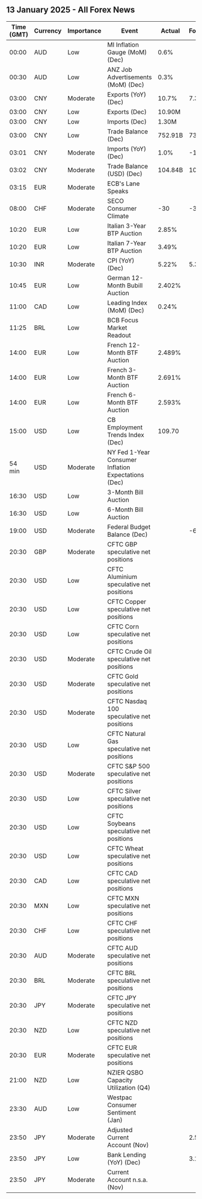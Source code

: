 ## 13 January 2025 - All Forex News

| Time (GMT) | Currency | Importance | Event | Actual | Forecast | Previous |
|------|----------|------------|-------|--------|----------|----------|
| 00:00 | AUD | Low | MI Inflation Gauge (MoM) (Dec) | 0.6% |  | 0.2% |
| 00:30 | AUD | Low | ANZ Job Advertisements (MoM) (Dec) | 0.3% |  | -1.8% |
| 03:00 | CNY | Moderate | Exports (YoY) (Dec) | 10.7% | 7.3% | 6.7% |
| 03:00 | CNY | Low | Exports (Dec) | 10.90M |  | 5.80M |
| 03:00 | CNY | Low | Imports (Dec) | 1.30M |  | -4.70M |
| 03:00 | CNY | Low | Trade Balance (Dec) | 752.91B | 730.00B | 692.80B |
| 03:01 | CNY | Moderate | Imports (YoY) (Dec) | 1.0% | -1.5% | -3.9% |
| 03:02 | CNY | Moderate | Trade Balance (USD) (Dec) | 104.84B | 100.00B | 97.44B |
| 03:15 | EUR | Moderate | ECB's Lane Speaks |  |  |  |
| 08:00 | CHF | Moderate | SECO Consumer Climate | -30 | -38 | -37 |
| 10:20 | EUR | Low | Italian 3-Year BTP Auction | 2.85% |  | 2.35% |
| 10:20 | EUR | Low | Italian 7-Year BTP Auction | 3.49% |  | 2.92% |
| 10:30 | INR | Moderate | CPI (YoY) (Dec) | 5.22% | 5.30% | 5.48% |
| 10:45 | EUR | Low | German 12-Month Bubill Auction | 2.402% |  | 2.667% |
| 11:00 | CAD | Low | Leading Index (MoM) (Dec) | 0.24% |  | 0.26% |
| 11:25 | BRL | Low | BCB Focus Market Readout |  |  |  |
| 14:00 | EUR | Low | French 12-Month BTF Auction | 2.489% |  | 2.435% |
| 14:00 | EUR | Low | French 3-Month BTF Auction | 2.691% |  | 2.704% |
| 14:00 | EUR | Low | French 6-Month BTF Auction | 2.593% |  | 2.592% |
| 15:00 | USD | Low | CB Employment Trends Index (Dec) | 109.70 |  | 109.45 |
| 54 min | USD | Moderate | NY Fed 1-Year Consumer Inflation Expectations (Dec) |  |  | 3.0% |
| 16:30 | USD | Low | 3-Month Bill Auction |  |  | 4.205% |
| 16:30 | USD | Low | 6-Month Bill Auction |  |  | 4.110% |
| 19:00 | USD | Moderate | Federal Budget Balance (Dec) |  | -67.6B | -367.0B |
| 20:30 | GBP | Moderate | CFTC GBP speculative net positions |  |  | 20.8K |
| 20:30 | USD | Low | CFTC Aluminium speculative net positions |  |  | 2.5K |
| 20:30 | USD | Low | CFTC Copper speculative net positions |  |  | 0.8K |
| 20:30 | USD | Low | CFTC Corn speculative net positions |  |  | 290.5K |
| 20:30 | USD | Moderate | CFTC Crude Oil speculative net positions |  |  | 254.3K |
| 20:30 | USD | Moderate | CFTC Gold speculative net positions |  |  | 247.3K |
| 20:30 | USD | Moderate | CFTC Nasdaq 100 speculative net positions |  |  | 23.9K |
| 20:30 | USD | Low | CFTC Natural Gas speculative net positions |  |  | -118.1K |
| 20:30 | USD | Moderate | CFTC S&P 500 speculative net positions |  |  | -56.8K |
| 20:30 | USD | Low | CFTC Silver speculative net positions |  |  | 37.9K |
| 20:30 | USD | Low | CFTC Soybeans speculative net positions |  |  | -69.9K |
| 20:30 | USD | Low | CFTC Wheat speculative net positions |  |  | -76.5K |
| 20:30 | CAD | Low | CFTC CAD speculative net positions |  |  | -175.7K |
| 20:30 | MXN | Low | CFTC MXN speculative net positions |  |  | 20.7K |
| 20:30 | CHF | Low | CFTC CHF speculative net positions |  |  | -32.8K |
| 20:30 | AUD | Moderate | CFTC AUD speculative net positions |  |  | -71.4K |
| 20:30 | BRL | Moderate | CFTC BRL speculative net positions |  |  | -25.6K |
| 20:30 | JPY | Moderate | CFTC JPY speculative net positions |  |  | -8.4K |
| 20:30 | NZD | Low | CFTC NZD speculative net positions |  |  | -48.3K |
| 20:30 | EUR | Moderate | CFTC EUR speculative net positions |  |  | -69.6K |
| 21:00 | NZD | Low | NZIER QSBO Capacity Utilization (Q4) |  |  | 89.1% |
| 23:30 | AUD | Low | Westpac Consumer Sentiment (Jan) |  |  | -2.0% |
| 23:50 | JPY | Moderate | Adjusted Current Account (Nov) |  | 2.59T | 2.41T |
| 23:50 | JPY | Low | Bank Lending (YoY) (Dec) |  | 3.1% | 3.0% |
| 23:50 | JPY | Moderate | Current Account n.s.a. (Nov) |  |  | 2.457T |
